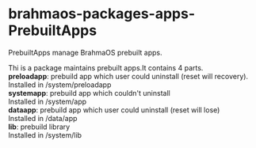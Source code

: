 # brahmaos-packages-apps-PrebuiltApps
PrebuiltApps manage BrahmaOS prebuilt apps.

Thi is a package maintains prebuilt apps.It contains 4 parts.  
**preloadapp**: prebuild app which user could uninstall (reset will recovery).  
            Installed in /system/preloadapp  
**systemapp**:  prebuild app which couldn't uninstall  
            Installed in /system/app  
**dataapp**:    prebuild app which user could uninstall (reset will lose)  
            Installed in /data/app  
**lib**:        prebuild library  
            Installed in /system/lib  
